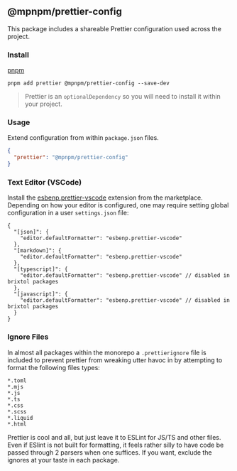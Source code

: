 ## @mpnpm/prettier-config

This package includes a shareable Prettier configuration used across the project.

### Install

[pnpm](https://pnpm.js.org/en/cli/install)

```cli
pnpm add prettier @mpnpm/prettier-config --save-dev
```

> Prettier is an `optionalDependency` so you will need to install it within your project.

### Usage

Extend configuration from within `package.json` files.

```json
{
  "prettier": "@mpnpm/prettier-config"
}
```

### Text Editor (VSCode)

Install the [esbenp.prettier-vscode](https://marketplace.visualstudio.com/items?itemName=esbenp.prettier-vscode) extension from the marketplace. Depending on how your editor is configured, one may require setting global configuration in a user `settings.json` file:

```jsonc
{
  "[json]": {
    "editor.defaultFormatter": "esbenp.prettier-vscode"
  },
  "[markdown]": {
    "editor.defaultFormatter": "esbenp.prettier-vscode"
  },
  "[typescript]": {
    "editor.defaultFormatter": "esbenp.prettier-vscode" // disabled in brixtol packages
  },
  "[javascript]": {
    "editor.defaultFormatter": "esbenp.prettier-vscode" // disabled in brixtol packages
  }
}
```

### Ignore Files

In almost all packages within the monorepo a `.prettierignore` file is included to prevent prettier from wreaking utter havoc in by attempting to format the following files types:

```
*.toml
*.mjs
*.js
*.ts
*.css
*.scss
*.liquid
*.html
```

Prettier is cool and all, but just leave it to ESLint for JS/TS and other files. Even if ESlint is not built for formatting, it feels rather silly to have code be passed through 2 parsers when one suffices. If you want, exclude the ignores at your taste in each package.

